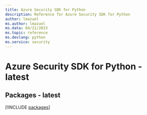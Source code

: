 ```yaml
---
title: Azure Security SDK for Python
description: Reference for Azure Security SDK for Python
author: lmazuel
ms.author: lmazuel
ms.data: 04/21/2023
ms.topic: reference
ms.devlang: python
ms.service: security
---
```

# Azure Security SDK for Python - latest
## Packages - latest
[!INCLUDE [packages](security-index.md)]